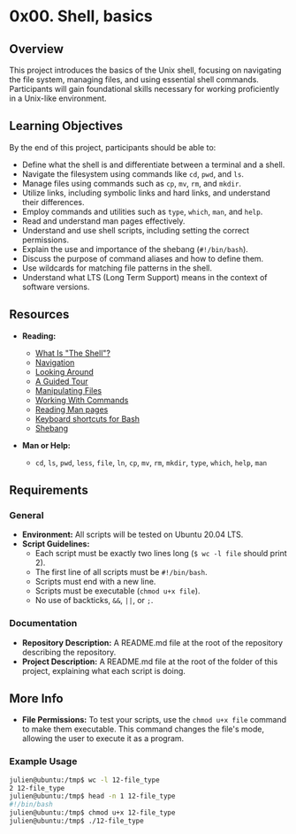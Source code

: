 # 0x00. Shell, basics

## Overview

This project introduces the basics of the Unix shell, focusing on navigating the file system, managing files, and using essential shell commands. Participants will gain foundational skills necessary for working proficiently in a Unix-like environment.

## Learning Objectives

By the end of this project, participants should be able to:

- Define what the shell is and differentiate between a terminal and a shell.
- Navigate the filesystem using commands like `cd`, `pwd`, and `ls`.
- Manage files using commands such as `cp`, `mv`, `rm`, and `mkdir`.
- Utilize links, including symbolic links and hard links, and understand their differences.
- Employ commands and utilities such as `type`, `which`, `man`, and `help`.
- Read and understand man pages effectively.
- Understand and use shell scripts, including setting the correct permissions.
- Explain the use and importance of the shebang (`#!/bin/bash`).
- Discuss the purpose of command aliases and how to define them.
- Use wildcards for matching file patterns in the shell.
- Understand what LTS (Long Term Support) means in the context of software versions.

## Resources

- **Reading:**
  - [What Is "The Shell"?](#)
  - [Navigation](#)
  - [Looking Around](#)
  - [A Guided Tour](#)
  - [Manipulating Files](#)
  - [Working With Commands](#)
  - [Reading Man pages](#)
  - [Keyboard shortcuts for Bash](#)
  - [Shebang](#)

- **Man or Help:**
  - `cd`, `ls`, `pwd`, `less`, `file`, `ln`, `cp`, `mv`, `rm`, `mkdir`, `type`, `which`, `help`, `man`

## Requirements

### General

- **Environment:** All scripts will be tested on Ubuntu 20.04 LTS.
- **Script Guidelines:**
  - Each script must be exactly two lines long (`$ wc -l file` should print 2).
  - The first line of all scripts must be `#!/bin/bash`.
  - Scripts must end with a new line.
  - Scripts must be executable (`chmod u+x file`).
  - No use of backticks, `&&`, `||`, or `;`.

### Documentation

- **Repository Description:** A README.md file at the root of the repository describing the repository.
- **Project Description:** A README.md file at the root of the folder of this project, explaining what each script is doing.

## More Info

- **File Permissions:**
  To test your scripts, use the `chmod u+x file` command to make them executable. This command changes the file's mode, allowing the user to execute it as a program.

### Example Usage

```bash
julien@ubuntu:/tmp$ wc -l 12-file_type
2 12-file_type
julien@ubuntu:/tmp$ head -n 1 12-file_type
#!/bin/bash
julien@ubuntu:/tmp$ chmod u+x 12-file_type
julien@ubuntu:/tmp$ ./12-file_type
